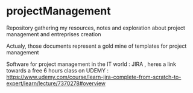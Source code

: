 # projectManagement
Repository gathering my resources, notes and exploration about project management and entreprises creation

Actualy, those documents represent a gold mine of templates for project management

Software for project management in the IT world : JIRA , heres a link towards a free 6 hours class on UDEMY : https://www.udemy.com/course/learn-jira-complete-from-scratch-to-expert/learn/lecture/7370278#overview
